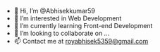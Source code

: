 - 👋 Hi, I’m @Abhisekkumar59
- 👀 I’m interested in Web Development
- 🌱 I’m currently learning Front-end Development
- 💞️ I’m looking to collaborate on ...
- 📫 Contact me at royabhisek5359@gmail.com

<!---
Abhisekkumar59/Abhisekkumar59 is a ✨ special ✨ repository because its `README.md` (this file) appears on your GitHub profile.
You can click the Preview link to take a look at your changes.
--->
